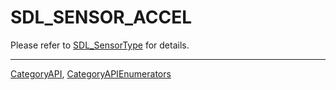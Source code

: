 # SDL_SENSOR_ACCEL

Please refer to [SDL_SensorType](SDL_SensorType) for details.

----
[CategoryAPI](CategoryAPI), [CategoryAPIEnumerators](CategoryAPIEnumerators)

